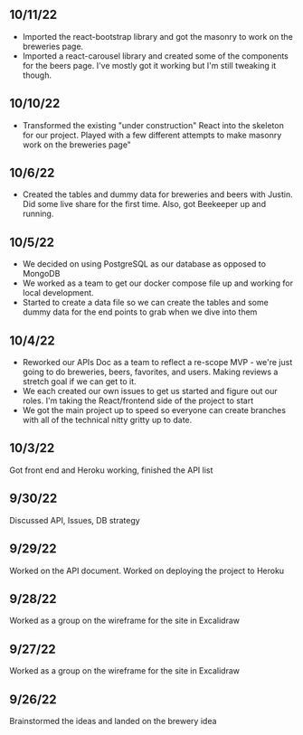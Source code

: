 ## 10/11/22
* Imported the react-bootstrap library and got the masonry to work on the breweries page.
* Imported a react-carousel library and created some of the components for the beers page. I've mostly got it working but I'm still tweaking it though. 

## 10/10/22
* Transformed the existing "under construction" React into the skeleton for our project. Played with a few different attempts to make masonry work on the breweries page"

## 10/6/22
* Created the tables and dummy data for breweries and beers with Justin. Did some live share for the first time. Also, got Beekeeper up and running.

## 10/5/22
* We decided on using PostgreSQL as our database as opposed to MongoDB
* We worked as a team to get our docker compose file up and working for local development.
* Started to create a data file so we can create the tables and some dummy data for the end points to grab when we dive into them

## 10/4/22
* Reworked our APIs Doc as a team to reflect a re-scope MVP - we're just going to do breweries, beers, favorites, and users. Making reviews a stretch goal if we can get to it.
* We each created our own issues to get us started and figure out our roles. I'm taking the React/frontend side of the project to start
* We got the main project up to speed so everyone can create branches with all of the technical nitty gritty up to date.

## 10/3/22 
Got front end and Heroku working, finished the API list

## 9/30/22  
Discussed API, Issues, DB strategy

## 9/29/22
Worked on the API document. Worked on deploying the project to Heroku

## 9/28/22  
Worked as a group on the wireframe for the site in Excalidraw

## 9/27/22 
Worked as a group on the wireframe for the site in Excalidraw

## 9/26/22 
Brainstormed the ideas and landed on the brewery idea
